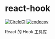 # react-hook

[![CircleCI](https://circleci.com/gh/finch001/react-hook.svg?style=svg)](https://circleci.com/gh/finch001/react-hook)
[![codecov](https://codecov.io/gh/finch001/react-hook/branch/master/graph/badge.svg)](https://codecov.io/gh/finch001/react-hook)

React 的 Hook 工具库
